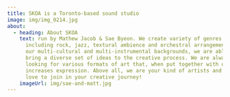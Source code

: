 ```yaml
---
title: SKOA is a Toronto-based sound studio
image: img/img_0214.jpg
about:
  - heading: About SKOA
    text: run by Mathew Jacob & Sae Byeon. We create variety of genres of music
      including rock, jazz, textural ambience and orchestral arrangements. With
      our multi-cultural and multi-instrumental backgrounds, we are able to
      bring a diverse set of ideas to the creative process. We are always
      looking for various formats of art that, when put together with our music,
      increases expression. Above all, we are your kind of artists and would
      love to join in your creative journey!
    imageUrl: img/sae-and-matt.jpg
---
```

